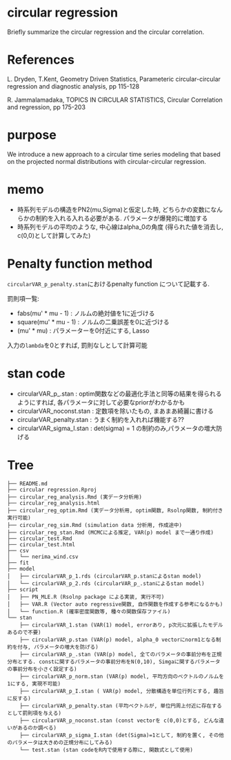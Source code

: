 # circular regression

Briefly summarize the circular regression and the circular correlation.

# References
L. Dryden, T.Kent, Geometry Driven Statistics, Parameteric circular-circular regression and diagnostic analysis, pp 115-128

R. Jammalamadaka, TOPICS IN CIRCULAR STATISTICS, Circular Correlation and regression, pp 175-203 

# purpose 

We introduce a new approach to a circular time series modeling that based on the projected normal distributions with circular-circular regression. 
 
# memo 
 
- 時系列モデルの構造をPN2(mu,Sigma)と仮定した時, どちらかの変数になんらかの制約を入れる入れる必要がある. パラメータが爆発的に増加する
- 時系列モデルの平均のような, 中心線はalpha_0の角度 (得られた値を消去し, c(0,0)として計算してみた)

# Penalty function method 

`circularVAR_p_penalty.stan`におけるpenalty function について記載する.

罰則項一覧: 
- fabs(mu' * mu - 1) : ノルムの絶対値を1に近づける
- square(mu' * mu - 1) : ノルムの二乗誤差を0に近づける
- (mu' * mu) : パラメーターを0付近にする, Lasso 

入力の`lambda`を0とすれば, 罰則なしとして計算可能

# stan code

- circularVAR_p_.stan : optim関数などの最適化手法と同等の結果を得られるようにすれば, 各パラメータに対して必要なpriorがわかるかも
- circularVAR_noconst.stan : 定数項を除いたもの, まあまあ綺麗に書ける
- circularVAR_penalty.stan : うまく制約を入れれば機能する??
- circularVAR_sigma_I.stan : det(sigma) = 1 の制約のみ,パラメータの増大防げる 
# Tree

```
├── README.md
├── circular regression.Rproj
├── circular_reg_analysis.Rmd (実データ分析用)
├── circular_reg_analysis.html 
├── circular_reg_optim.Rmd (実データ分析用, optim関数, Rsolnp関数, 制約付き実行可能)
├── circular_reg_sim.Rmd (simulation data 分析用, 作成途中)
├── circular_reg_stan.Rmd (MCMCによる推定, VAR(p) model まで一通り作成)
├── circular_test.Rmd 
├── circular_test.html
├── csv
│   └── nerima_wind.csv
├── fit
├── model
│   ├── circularVAR_p_1.rds (circularVAR_p.stanによるstan model) 
│   └── circularVAR_p_2.rds (circularVAR_p_.stanによるstan model)
├── script
│   ├── PN_MLE.R (Rsolnp package による実装, 実行不可)
│   ├── VAR.R (Vector auto regressive関数, 自作関数を作成する参考になるかも)
│   └── function.R (確率密度関数等, 種々の関数保存ファイル)
└── stan
    ├── circularVAR_1.stan (VAR(1) model, errorあり, p次元に拡張したモデルあるので不要)
    ├── circularVAR_p.stan (VAR(p) model, alpha_0 vectorにnorm1となる制約を付与, パラメータの増大を防げる) 
    ├── circularVAR_p_.stan (VAR(p) model, 全てのパラメータの事前分布を正規分布とする. constに関するパラメータの事前分布をN(0,10), Simgaに関するパラメータの事前分布を小さく設定する)
    ├── circularVAR_p_norm.stan (VAR(p) model, 平均方向のベクトルのノルムを1にする, 実現不可能) 
    ├── circularVAR_p_I.stan ( VAR(p) model, 分散構造を単位行列とする, 趣旨に反する)
    ├── circularVAR_p_penalty.stan (平均ベクトルが, 単位円周上付近に存在するとして罰則項を与える)
    ├── circularVAR_p_noconst.stan (const vectorを c(0,0)とする, どんな違いがあるのか調べる) 
    ├── circularVAR_p_sigma_I.stan (det(Sigma)=1として, 制約を置く, その他のパラメータは大きめの正規分布にしてみる) 
    └── test.stan (stan codeをR内で使用する際に, 関数式として使用) 
```

